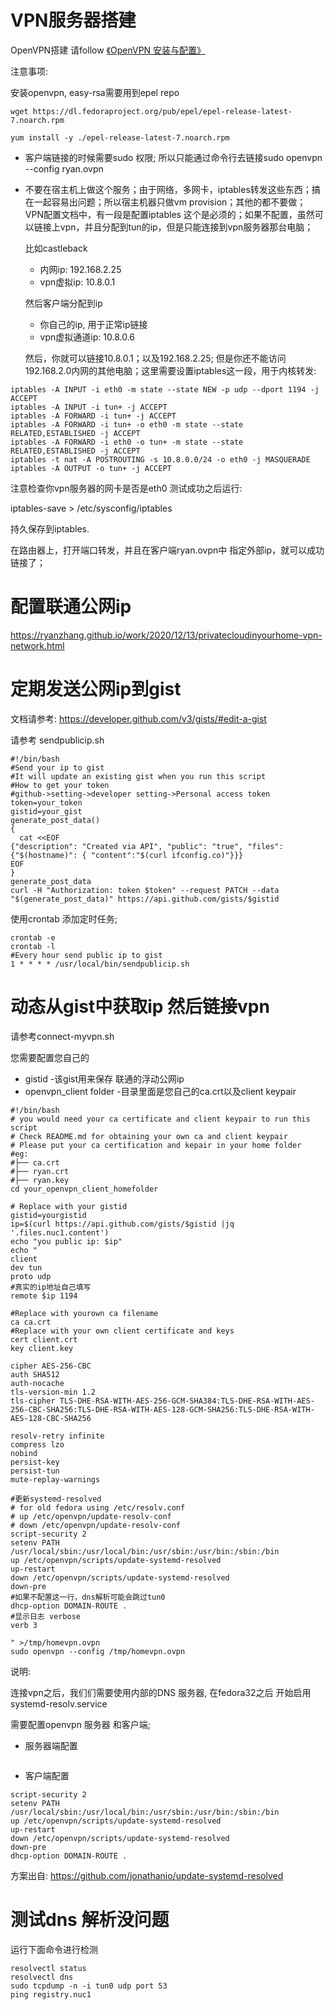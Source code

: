 # VPN服务器搭建
OpenVPN搭建 请follow [《OpenVPN 安装与配置》](https://www.jianshu.com/p/17a56994b74f)

注意事项:

安装openvpn, easy-rsa需要用到epel repo
```
wget https://dl.fedoraproject.org/pub/epel/epel-release-latest-7.noarch.rpm

yum install -y ./epel-release-latest-7.noarch.rpm
```

* 客户端链接的时候需要sudo 权限;  所以只能通过命令行去链接sudo openvpn --config ryan.ovpn
* 不要在宿主机上做这个服务；由于网络，多网卡，iptables转发这些东西；搞在一起容易出问题；所以宿主机器只做vm provision；其他的都不要做；
VPN配置文档中，有一段是配置iptables 这个是必须的；如果不配置，虽然可以链接上vpn，并且分配到tun的ip，但是只能连接到vpn服务器那台电脑；

    比如castleback
    * 内网ip: 192.168.2.25
    * vpn虚拟ip: 10.8.0.1
    
    然后客户端分配到ip
    * 你自己的ip, 用于正常ip链接
    * vpn虚拟通道ip: 10.8.0.6
	
    然后，你就可以链接10.8.0.1；以及192.168.2.25; 但是你还不能访问192.168.2.0内网的其他电脑；这里需要设置iptables这一段，用于内核转发:
```
iptables -A INPUT -i eth0 -m state --state NEW -p udp --dport 1194 -j ACCEPT
iptables -A INPUT -i tun+ -j ACCEPT
iptables -A FORWARD -i tun+ -j ACCEPT
iptables -A FORWARD -i tun+ -o eth0 -m state --state RELATED,ESTABLISHED -j ACCEPT
iptables -A FORWARD -i eth0 -o tun+ -m state --state RELATED,ESTABLISHED -j ACCEPT
iptables -t nat -A POSTROUTING -s 10.8.0.0/24 -o eth0 -j MASQUERADE
iptables -A OUTPUT -o tun+ -j ACCEPT
```


注意检查你vpn服务器的网卡是否是eth0
测试成功之后运行: 

iptables-save > /etc/sysconfig/iptables

持久保存到iptables.

在路由器上，打开端口转发，并且在客户端ryan.ovpn中 指定外部ip，就可以成功链接了；

# 配置联通公网ip
https://ryanzhang.github.io/work/2020/12/13/privatecloudinyourhome-vpn-network.html
# 定期发送公网ip到gist
文档请参考: https://developer.github.com/v3/gists/#edit-a-gist

请参考 sendpublicip.sh
```
#!/bin/bash
#Send your ip to gist
#It will update an existing gist when you run this script
#How to get your token
#github->setting->developer setting->Personal access token
token=your_token
gistid=your_gist
generate_post_data()
{
  cat <<EOF
{"description": "Created via API", "public": "true", "files": {"$(hostname)": { "content":"$(curl ifconfig.co)"}}}
EOF
}
generate_post_data
curl -H "Authorization: token $token" --request PATCH --data "$(generate_post_data)" https://api.github.com/gists/$gistid

```

使用crontab 添加定时任务;
```
crontab -e
crontab -l
#Every hour send public ip to gist
1 * * * * /usr/local/bin/sendpublicip.sh
```

# 动态从gist中获取ip 然后链接vpn

请参考connect-myvpn.sh

您需要配置您自己的
* gistid -该gist用来保存 联通的浮动公网ip
* openvpn_client folder -目录里面是您自己的ca.crt以及client keypair
```
#!/bin/bash
# you would need your ca certificate and client keypair to run this script
# Check README.md for obtaining your own ca and client keypair
# Please put your ca certification and kepair in your home folder
#eg:
#├── ca.crt
#├── ryan.crt
#├── ryan.key
cd your_openvpn_client_homefolder

# Replace with your gistid
gistid=yourgistid
ip=$(curl https://api.github.com/gists/$gistid |jq '.files.nuc1.content')
echo "you public ip: $ip"
echo "
client
dev tun
proto udp
#真实的ip地址自己填写
remote $ip 1194

#Replace with yourown ca filename
ca ca.crt
#Replace with your own client certificate and keys
cert client.crt
key client.key

cipher AES-256-CBC
auth SHA512
auth-nocache
tls-version-min 1.2
tls-cipher TLS-DHE-RSA-WITH-AES-256-GCM-SHA384:TLS-DHE-RSA-WITH-AES-256-CBC-SHA256:TLS-DHE-RSA-WITH-AES-128-GCM-SHA256:TLS-DHE-RSA-WITH-AES-128-CBC-SHA256

resolv-retry infinite
compress lzo
nobind
persist-key
persist-tun
mute-replay-warnings

#更新systemd-resolved
# for old fedora using /etc/resolv.conf
# up /etc/openvpn/update-resolv-conf
# down /etc/openvpn/update-resolv-conf
script-security 2
setenv PATH /usr/local/sbin:/usr/local/bin:/usr/sbin:/usr/bin:/sbin:/bin
up /etc/openvpn/scripts/update-systemd-resolved
up-restart
down /etc/openvpn/scripts/update-systemd-resolved
down-pre
#如果不配置这一行，dns解析可能会跳过tun0
dhcp-option DOMAIN-ROUTE .
#显示日志 verbose
verb 3

" >/tmp/homevpn.ovpn
sudo openvpn --config /tmp/homevpn.ovpn

```
说明:

连接vpn之后，我们们需要使用内部的DNS 服务器, 在fedora32之后 开始启用systemd-resolv.service

需要配置openvpn 服务器 和客户端;
* 服务器端配置
```bash
```
* 客户端配置
```
script-security 2
setenv PATH /usr/local/sbin:/usr/local/bin:/usr/sbin:/usr/bin:/sbin:/bin
up /etc/openvpn/scripts/update-systemd-resolved
up-restart
down /etc/openvpn/scripts/update-systemd-resolved
down-pre
dhcp-option DOMAIN-ROUTE .
```
方案出自: https://github.com/jonathanio/update-systemd-resolved

# 测试dns 解析没问题
运行下面命令进行检测

```
resolvectl status
resolvectl dns
sudo tcpdump -n -i tun0 udp port 53
ping registry.nuc1
```

